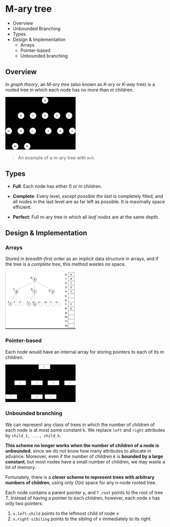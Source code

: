 # M-ary tree

- Overview
- Unbounded Branching
- Types
- Design & Implementation
  - Arrays
  - Pointer-based
  - Unbounded branching

## Overview

In _graph theory_, an _M-ary tree_ (also known as _K-ary_ or _K-way_ tree) is a rooted tree in which each node has no more than $m$ children.

![](2021-07-09-22-02-38.png)

> An example of a m-ary tree with `m=5`.

## Types

- **Full**: Each node has either 0 or $m$ children.

- **Complete**: Every level, _except possible the last_ is completely filled, and all nodes in the last level are as far left as possible. It is maximally space efficient.

- **Perfect**: Full m-ary tree in which all _leaf nodes_ are at the same depth.

## Design & Implementation

### Arrays

Stored in _breadth-first_ order as an implicit data structure in arrays, and if the tree is a _complete tree_, this method wastes no space.

![](2021-07-09-22-08-18.png)

### Pointer-based

Each node would have an internal array for storing pointers to each of its $m$ children.

![](2021-07-09-22-08-38.png)

### Unbounded branching

We can represent any class of trees in which the number of children of each node is at most some constant k. We replace `left` and `right` attributes by `child_1, ..., child_k`.

**This scheme no longer works when the number of children of a node is unbounded**, since we do not know how many attributes to allocate in advance. Moreover, even if the number of children $k$ is **bounded by a large constant**, but most nodes have a small number of children, we may waste a lot of memory.

Fortunately, there is a **clever scheme to represent trees with arbitrary numbers of children**, using only $O(n)$ space for any n-node rooted tree.

Each node contains a parent pointer `p`, and `T.root` points to the root of tree $T$. Instead of having a pointer to each children, however, each node $x$ has only two pointers:

1. `x.left-child` points to the leftmost child of node x
2. `x.right-sibiling` points to the sibling of x immediately to its right.
